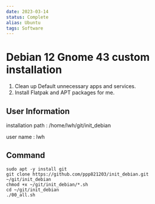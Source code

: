 ```yaml
---
date: 2023-03-14
status: Complete 
alias: Ubuntu
tags: Software
---
```


# Debian 12 Gnome 43 custom installation

1. Clean up Default unnecessary apps and services.
2. Install Flatpak and APT packages for me.

## User Information

installation path : /home/lwh/git/init_debian

user name : lwh

## Command
```
sudo apt -y install git
git clone https://github.com/ppp821203/init_debian.git ~/git/init_debian
chmod +x ~/git/init_debian/*.sh
cd ~/git/init_debian
./00_all.sh
```